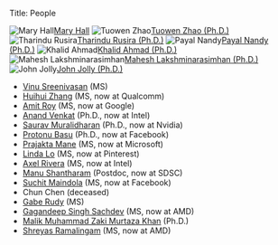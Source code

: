 Title: People

![Mary Hall]({static}/images/headshots/hall-headshot-2019-small.jpg)[Mary Hall](http://www.cs.utah.edu/~mhall/)
![Tuowen Zhao]({static}/images/headshots/Tuowen-Thumbnail.jpg)[Tuowen Zhao (Ph.D.)](https://scholar.google.com/citations?user=vb86UK4AAAAJ&hl=en)
![Tharindu Rusira]({static}/images/headshots/Tharindu-Thumbnail.jpg)[Tharindu Rusira (Ph.D.)](http://www.cs.utah.edu/~tharindu/)
![Payal Nandy]({static}/images/headshots/Payal-Thumbnail.jpg)[Payal Nandy (Ph.D.)](https://www.linkedin.com/in/payal-guha-nandy-2bb7201a/)
![Khalid Ahmad]({static}/images/headshots/Khalid-Thumbnail.jpg)[Khalid Ahmad (Ph.D.)](https://scholar.google.com/citations?user=wssOY1sAAAAJ&hl=en)
![Mahesh Lakshminarasimhan]({static}/images/headshots/Mahesh-Thumbnail.jpg)[Mahesh Lakshminarasimhan (Ph.D.)](https://www.cs.utah.edu/~maheshl)
![John Jolly](https://drive.google.com/thumbnail?id=1gK-k2nBGfGZJXEBNDw8P4KHR3Nu_Z9fb)[John Jolly (Ph.D.)](https://www.linkedin.com/in/jjolly)

- [Vinu Sreenivasan](https://www.linkedin.com/in/vinu-sreenivasan/) (MS)
- [Huihui Zhang](https://www.linkedin.com/in/huihuizhanguofu2013/) (MS, now at Qualcomm)
- [Amit Roy](https://www.linkedin.com/in/aroy56/) (MS, now at Google)
- [Anand Venkat](https://www.linkedin.com/in/anvenkat/) (Ph.D., now at Intel)
- [Saurav Muralidharan](https://www.linkedin.com/in/sauravmuralidharan/) (Ph.D., now at Nvidia)
- [Protonu Basu](https://www.linkedin.com/in/protonu-basu-56b45a7/) (Ph.D., now at Facebook)
- [Prajakta Mane](https://www.linkedin.com/in/prajaktamane/) (MS, now at Microsoft)
- [Linda Lo](https://www.linkedin.com/in/yujunglo/) (MS, now at Pinterest)
- [Axel Rivera](https://www.linkedin.com/in/axelrivera01/) (MS, now at Intel)
- [Manu Shantharam](https://www.linkedin.com/in/manushantharam/) (Postdoc, now at SDSC)
- [Suchit Maindola](https://www.linkedin.com/in/smaindola/) (MS, now at Facebook)
- Chun Chen (deceased)
- [Gabe Rudy](https://www.linkedin.com/in/gaberudy/) (MS)
- [Gagandeep Singh Sachdev](https://www.linkedin.com/in/gagandeepsinghsachdev/) (MS, now at AMD)
- [Malik Muhammad Zaki Murtaza Khan](https://scholar.google.com/citations?user=1Z3iDeAAAAAJ&hl=en&oi=sra) (Ph.D.)
- [Shreyas Ramalingam](https://www.linkedin.com/in/shreyas-ramalingam-16050a10/) (MS, now at AMD)
